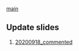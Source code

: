 [main](https://scrippspipkinlab.github.io/CD8_DEV_SC/)

## Update slides
1. [20200918_commented](x_update_slides/20200918_CD8_DEV_Chromatin_commented.pptx)

